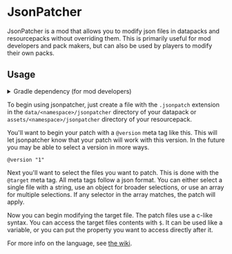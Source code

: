 # JsonPatcher
JsonPatcher is a mod that allows you to modify json files in datapacks and resourcepacks without overriding them.
This is primarily useful for mod developers and pack makers, but can also be used by players to modify their own packs.

## Usage
<details>
<summary>Gradle dependency (for mod developers)</summary>

You can add jsonpatcher to your mods buildscript like this:
```groovy
repositories {
    maven {
        url 'https://jitpack.io'
    }
}

dependencies {
    modImplementation(include("com.github.mattidragon:jsonpatcher:${jsonpatcher_version}"))
}
```

</details>

To begin using jsonpatcher, just create a file with the `.jsonpatch` extension 
in the `data/<namespace>/jsonpatcher` directory of your datapack 
or `assets/<namespace>/jsonpatcher` directory of your resourcepack.

You'll want to begin your patch with a `@version` meta tag like this. 
This will let jsonpatcher know that your patch will work with this version. 
In the future you may be able to select a version in more ways.
```
@version "1"
```

Next you'll want to select the files you want to patch. 
This is done with the `@target` meta tag. All meta tags follow a json format.
You can either select a single file with a string, use an object for broader selections, 
or use an array for multiple selections. If any selector in the array matches, the patch will apply.

Now you can begin modifying the target file. The patch files use a c-like syntax. 
You can access the target files contents with `$`. It can be used like a variable,
or you can put the property you want to access directly after it.

For more info on the language, see [the wiki](https://github.com/MattiDragon/JsonPatch/wiki).
